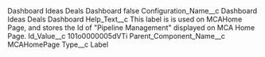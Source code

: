<?xml version="1.0" encoding="UTF-8"?>
<CustomMetadata xmlns="http://soap.sforce.com/2006/04/metadata" xmlns:xsi="http://www.w3.org/2001/XMLSchema-instance" xmlns:xsd="http://www.w3.org/2001/XMLSchema">
    <label>Dashboard Ideas Deals Dashboard</label>
    <protected>false</protected>
    <values>
        <field>Configuration_Name__c</field>
        <value xsi:type="xsd:string">Dashboard Ideas Deals Dashboard</value>
    </values>
    <values>
        <field>Help_Text__c</field>
        <value xsi:type="xsd:string">This label is is used on MCAHome Page, and stores the Id of &quot;Pipeline Management&quot; displayed on MCA Home Page.</value>
    </values>
    <values>
        <field>Id_Value__c</field>
        <value xsi:type="xsd:string">101o0000005dVTi</value>
    </values>
    <values>
        <field>Parent_Component_Name__c</field>
        <value xsi:type="xsd:string">MCAHomePage</value>
    </values>
    <values>
        <field>Type__c</field>
        <value xsi:type="xsd:string">Label</value>
    </values>
</CustomMetadata>
